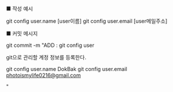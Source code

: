■ 작성 예시

git config user.name [user이름]
git config user.email [user메일주소]

■ 커밋 메시지

git commit -m "ADD : git config user

git으로 관리할 계정 정보를 등록한다.

git config user.name DokBak
git config user.email photoismylife0216@gmail.com

"